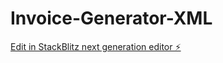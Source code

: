 # Invoice-Generator-XML

[Edit in StackBlitz next generation editor ⚡️](https://stackblitz.com/~/github.com/trollnuulnuul7/Invoice-Generator-XML)